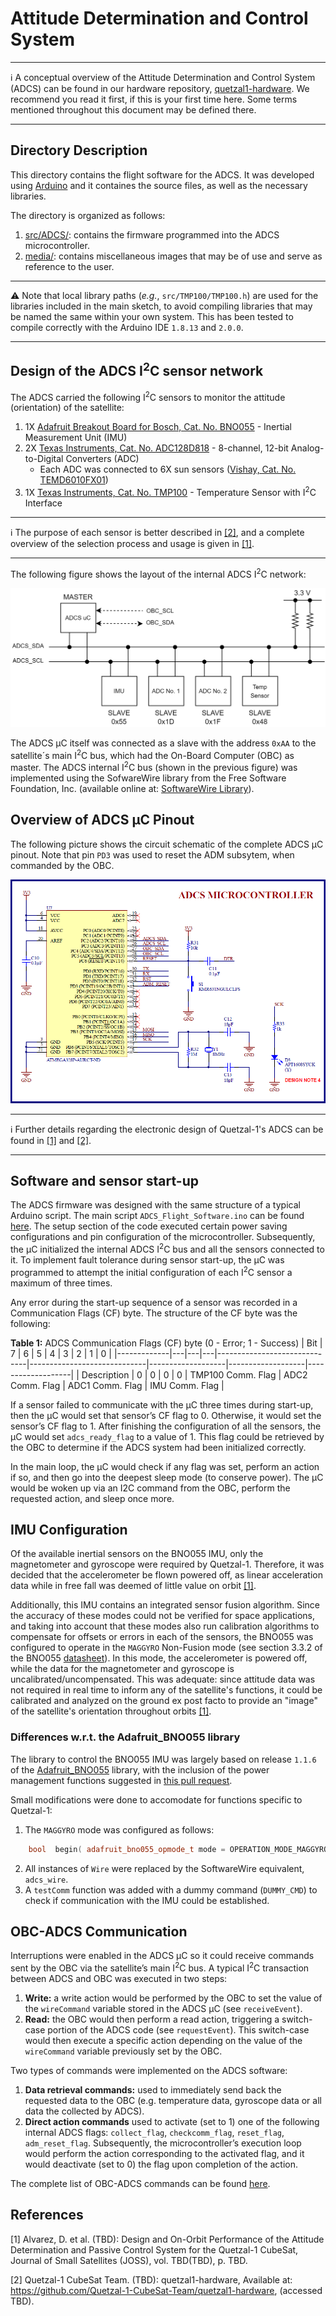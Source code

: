 # Attitude Determination and Control System

---
:information_source: A conceptual overview of the Attitude Determination and Control System (ADCS) can be found in our hardware repository, [quetzal1-hardware](https://github.com/Quetzal-1-CubeSat-Team/quetzal1-hardware/tree/master/ADCS). We recommend you read it first, if this is your first time here. Some terms mentioned throughout this document may be defined there.

---

## Directory Description

This directory contains the flight software for the ADCS. It was developed using [Arduino](https://www.arduino.cc/) and it containes the source files, as well as the necessary libraries.

The directory is organized as follows:

1. [src/ADCS/](./src/ADCS/): contains the firmware programmed into the ADCS microcontroller.
3. [media/](./media/): contains miscellaneous images that may be of use and serve as reference to the user.

---
:warning: Note that local library paths (*e.g.*, `src/TMP100/TMP100.h`) are used for the libraries included in the main sketch, to avoid compiling libraries that may be named the same within your own system. This has been tested to compile correctly with the Arduino IDE `1.8.13` and `2.0.0`.

---

## Design of the ADCS I<sup>2</sup>C sensor network

The ADCS carried the following I<sup>2</sup>C sensors to monitor the attitude (orientation) of the satellite:

1. 1X [Adafruit Breakout Board for Bosch, Cat. No. BNO055](https://learn.adafruit.com/adafruit-bno055-absolute-orientation-sensor) - Inertial Measurement Unit (IMU)
2. 2X [Texas Instruments, Cat. No. ADC128D818](https://www.ti.com/product/ADC128D818) - 8-channel, 12-bit Analog-to-Digital Converters (ADC)
    * Each ADC was connected to 6X sun sensors ([Vishay, Cat. No. TEMD6010FX01](https://www.vishay.com/en/product/81308/))
3. 1X [Texas Instruments, Cat. No. TMP100](https://www.ti.com/product/TMP100) - Temperature Sensor with I<sup>2</sup>C Interface

---
:information_source: The purpose of each sensor is better described in [[2]](#user-content-references), and a complete overview of the selection process and usage is given in [[1]](#user-content-references).

---

The following figure shows the layout of the internal ADCS I<sup>2</sup>C network:

![adcs-network](./media/adcs_network.png?raw=true "ADCS Sensor Network")

The ADCS &mu;C itself was connected as a slave with the address `0xAA` to the satellite´s main I<sup>2</sup>C bus, which had the On-Board Computer (OBC) as master. The ADCS internal I<sup>2</sup>C bus (shown in the previous figure) was implemented using the SofwareWire library from the Free Software Foundation, Inc. (available online at: [SoftwareWire Library](https://github.com/Testato/SoftwareWire)).

## Overview of ADCS &mu;C Pinout

The following picture shows the circuit schematic of the complete ADCS &mu;C pinout. Note that pin `PD3` was used to reset the ADM subsytem, when commanded by the OBC.

![adcs-pinout](./media/adcs_pinout.png?raw=true "ADCS Pinout")


---
:information_source: Further details regarding the electronic design of Quetzal-1's ADCS can be found in [[1]](#user-content-references) and [[2]](#user-content-references).

---

## Software and sensor start-up

The ADCS firmware was designed with the same structure of a typical Arduino script. The main script `ADCS_Flight_Software.ino` can be found [here](./src/ADCS/ADCS.ino). The setup section of the code executed certain power saving configurations and pin configuration of the microcontroller. Subsequently, the &mu;C initialized the internal ADCS I<sup>2</sup>C bus and all the sensors connected to it. To implement fault tolerance during sensor start-up, the µC was programmed to attempt the initial configuration of each I<sup>2</sup>C sensor a maximum of three times.

Any error during the start-up sequence of a sensor was recorded in a Communication Flags (CF) byte. The structure of the CF byte was the following:

__Table 1:__ ADCS Communication Flags (CF) byte (0 - Error; 1 - Success)
| Bit         | 7 | 6 | 5 | 4                            | 3                           | 2                 | 1                 | 0                 |
|-------------|---|---|---|------------------------------|-----------------------------|-------------------|-------------------|-------------------|
| Description | 0 | 0 | 0 | 0 | TMP100 Comm. Flag | ADC2 Comm. Flag | ADC1 Comm. Flag | IMU Comm. Flag |

If a sensor failed to communicate with the &mu;C three times during start-up, then the &mu;C would set that sensor’s CF flag to 0. Otherwise, it would set the sensor’s CF flag to 1. After finishing the configuration of all the sensors, the &mu;C would set `adcs_ready_flag` to a value of 1. This flag could be retrieved by the OBC to determine if the ADCS system had been initialized correctly.

In the main loop, the &mu;C would check if any flag was set, perform an action if so, and then go into the deepest sleep mode (to conserve power). The &mu;C would be woken up via an I2C command from the OBC, perform the requested action, and sleep once more.

## IMU Configuration

Of the available inertial sensors on the BNO055 IMU, only the magnetometer and gyroscope were required by Quetzal-1. Therefore, it was decided that the accelerometer be flown powered off, as linear acceleration data while in free fall was deemed of little value on orbit [[1]](#user-content-references). 

Additionally, this IMU contains an integrated sensor fusion algorithm. Since the accuracy of these modes could not be verified for space applications, and taking into account that these modes also run calibration algorithms to compensate for offsets or errors in each of the sensors, the BNO055 was configured to operate in the `MAGGYRO` Non-Fusion mode (see section 3.3.2 of the BNO055 [datasheet](https://cdn-shop.adafruit.com/datasheets/BST_BNO055_DS000_12.pdf)). In this mode, the accelerometer is powered off, while the data for the magnetometer and gyroscope is uncalibrated/uncompensated. This was adequate: since attitude data was not required in real time to inform any of the satellite's functions, it could be calibrated and analyzed on the ground ex post facto to provide an "image" of the satellite's orientation throughout orbits [[1]](#user-content-references).

### Differences w.r.t. the Adafruit_BNO055 library

The library to control the BNO055 IMU was largely based on release `1.1.6` of the [Adafruit_BNO055](https://github.com/adafruit/Adafruit_BNO055) library, with the inclusion of the power management functions suggested in [this pull request](https://github.com/adafruit/Adafruit_BNO055/pull/57).

Small modifications were done to accomodate for functions specific to Quetzal-1:

1. The `MAGGYRO` mode was configured as follows:

```c++
    bool  begin( adafruit_bno055_opmode_t mode = OPERATION_MODE_MAGGYRO );

```

2. All instances of `Wire` were replaced by the SoftwareWire equivalent, `adcs_wire`.
3. A `testComm` function was added with a dummy command (`DUMMY_CMD`) to check if communication with the IMU could be established.

## OBC-ADCS Communication

Interruptions were enabled in the ADCS &mu;C so it could receive commands sent by the OBC via the satellite’s main I<sup>2</sup>C bus. A typical I<sup>2</sup>C transaction between ADCS and OBC was executed in two steps: 

1. __Write:__  a write action would be performed by the OBC to set the value of the `wireCommand` variable stored in the ADCS &mu;C (see `receiveEvent`).
2. __Read:__ the OBC would then perform a read action, triggering a switch-case portion of the ADCS code (see `requestEvent`). This switch-case would then execute a specific action depending on the value of the `wireCommand` variable previously set by the OBC.

Two types of commands were implemented on the ADCS software: 

1. __Data retrieval commands:__ used to immediately send back the requested data to the OBC (e.g. temperature data, gyroscope data or all data the collected by ADCS). 
2. __Direct action commands__ used to activate (set to 1) one of the following internal ADCS flags: `collect_flag`, `checkcomm_flag`, `reset_flag`, `adm_reset_flag`. Subsequently, the microcontroller’s execution loop would perform the action corresponding to the activated flag, and it would deactivate (set to 0) the flag upon completion of the action.

The complete list of OBC-ADCS commands can be found [here](./src/ADCS/ADCS.h).

## References

[1] Alvarez, D. et al. (TBD): Design and On-Orbit Performance of the Attitude Determination and Passive Control System for the Quetzal-1 CubeSat, Journal of Small Satellites (JOSS), vol. TBD(TBD), p. TBD.

[2] Quetzal-1 CubeSat Team. (TBD): quetzal1-hardware, Available at: https://github.com/Quetzal-1-CubeSat-Team/quetzal1-hardware, (accessed TBD).